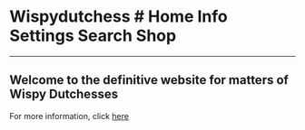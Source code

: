 # Wispydutchess # Home Info Settings Search Shop
---

Welcome to the definitive website for matters of Wispy Dutchesses
---

For more information, click [here](https://inkvoiid.netlify.app/)
